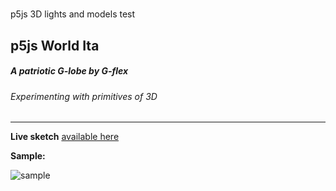 # 
p5js 3D lights and models test


## p5js World Ita
##### A patriotic G-lobe by G-flex
###### Experimenting with primitives of 3D

***


**Live sketch** [available here](https://editor.p5js.org/g-flex/present/pl-rKpIxX)


**Sample:** 

![sample](https://github.com/g-flex/p5js-world-ita/blob/master/sample.gif?raw=true)
